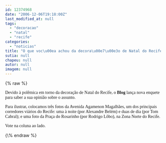 ```yaml
---
id: 12374968
date: "2006-12-06T19:18:00Z"
last_modified_at: null
tags:
  - "decoracao"
  - "natal"
  - "recife"
categories:
  - "noticias"
title: "O que voc\u00ea achou da decora\u00e7\u00e3o de Natal do Recife?"
sutia: null
chapeu: null
autor: null
imagem: null
---
```

{\% raw %}
<p><P><FONT face=Verdana>Devido à polêmica em torno da decoração de Natal do Recife, o <STRONG>Blog</STRONG> lança nova enquete para saber a sua opinião sobre o assunto.</FONT></P></p>
<p><P><FONT face=Verdana>Para ilustrar, colocamos&nbsp;três&nbsp;fotos da Avenida&nbsp;Agamenon Magalhães, um dos principais corredores viários do Recife:&nbsp;uma à noite (por Alexandre Belém) e&nbsp;duas de dia (por Tom Cabral); e uma foto da Praça do Rosarinho (por</FONT><FONT face=Verdana> Rodrigo Lôbo), na Zona Norte do Recife.</FONT></P></p>
<p><P><FONT face=Verdana>Vote na coluna ao lado. </FONT></P> </p>
{\% endraw %}